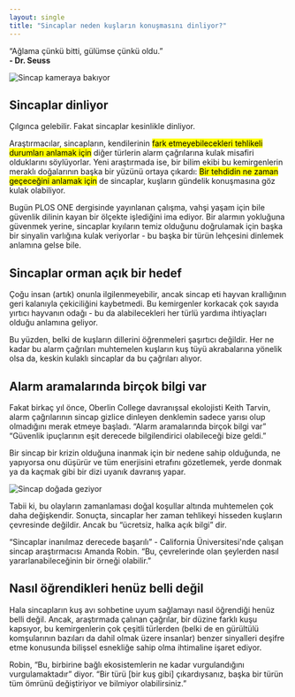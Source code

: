 ```yaml
---
layout: single
title: "Sincaplar neden kuşların konuşmasını dinliyor?"
---
```

<p class="notice--info">“Ağlama çünkü bitti, gülümse çünkü oldu.”<br><strong>- Dr. Seuss</strong></p>

![Sincap kameraya bakıyor](https://makale.ekofi.science/assets/images/sincap.jpg)

Sincaplar dinliyor
-
Çılgınca gelebilir. Fakat sincaplar kesinlikle dinliyor.

Araştırmacılar, sincapların, kendilerinin <mark>fark etmeyebilecekleri tehlikeli durumları anlamak için</mark> diğer türlerin alarm çağrılarına kulak misafiri olduklarını söylüyorlar. Yeni araştırmada ise, bir bilim ekibi bu kemirgenlerin meraklı doğalarının başka bir yüzünü ortaya çıkardı: <mark>Bir tehdidin ne zaman geçeceğini anlamak için</mark> de sincaplar, kuşların gündelik konuşmasına göz kulak olabiliyor.

Bugün PLOS ONE dergisinde yayınlanan çalışma, vahşi yaşam için bile güvenlik dilinin kayan bir ölçekte işlediğini ima ediyor. Bir alarmın yokluğuna güvenmek yerine, sincaplar kıyıların temiz olduğunu doğrulamak için başka bir sinyalin varlığına kulak veriyorlar - bu başka bir türün lehçesini dinlemek anlamına gelse bile.

<script async src="//pagead2.googlesyndication.com/pagead/js/adsbygoogle.js"></script>
<ins class="adsbygoogle"
     style="display:block; text-align:center;"
     data-ad-layout="in-article"
     data-ad-format="fluid"
     data-ad-client="ca-pub-7868661326160958"
     data-ad-slot="3072558811"></ins>
<script>
     (adsbygoogle = window.adsbygoogle || []).push({});
</script>

Sincaplar orman açık bir hedef
-
Çoğu insan (artık) onunla ilgilenmeyebilir, ancak <bold>sincap eti</bold> hayvan krallığının geri kalanıyla çekiciliğini kaybetmedi. Bu kemirgenler korkacak çok sayıda yırtıcı hayvanın odağı - bu da alabilecekleri her türlü yardıma ihtiyaçları olduğu anlamına geliyor.

Bu yüzden, belki de kuşların dillerini öğrenmeleri şaşırtıcı değildir. Her ne kadar bu alarm çağrıları muhtemelen kuşların kuş tüyü akrabalarına yönelik olsa da, keskin kulaklı sincaplar da bu çağrıları alıyor.

Alarm aramalarında birçok bilgi var
-
Fakat birkaç yıl önce, Oberlin College davranışsal ekolojisti Keith Tarvin, alarm çağrılarının sincap gizlice dinleyen denklemin sadece yarısı olup olmadığını merak etmeye başladı. “Alarm aramalarında birçok bilgi var” “Güvenlik ipuçlarının eşit derecede bilgilendirici olabileceği bize geldi.”

Bir sincap bir krizin olduğuna inanmak için bir nedene sahip olduğunda, ne yapıyorsa onu düşürür ve tüm enerjisini etrafını gözetlemek, yerde donmak ya da kaçmak gibi bir dizi uyanık davranış yapar.

![Sincap doğada geziyor](https://makale.ekofi.science/assets/images/sincap_2.jpg)

Tabii ki, bu olayların zamanlaması doğal koşullar altında muhtemelen çok daha değişkendir. Sonuçta, sincaplar her zaman tehlikeyi hisseden kuşların çevresinde değildir. Ancak bu “ücretsiz, halka açık bilgi” dir.

“Sincaplar inanılmaz derecede başarılı” - California Üniversitesi'nde çalışan sincap araştırmacısı Amanda Robin. “Bu, çevrelerinde olan şeylerden nasıl yararlanabileceğinin bir örneği olabilir.”

Nasıl öğrendikleri henüz belli değil
-
Hala sincapların kuş avı sohbetine uyum sağlamayı nasıl öğrendiği henüz belli değil. Ancak, araştırmada çalınan çağrılar, bir düzine farklı kuşu kapsıyor, bu kemirgenlerin çok çeşitli türlerden (belki de en gürültülü komşularının bazıları da dahil olmak üzere insanlar) benzer sinyalleri deşifre etme konusunda bilişsel esnekliğe sahip olma ihtimaline işaret ediyor.

Robin, “Bu, birbirine bağlı ekosistemlerin ne kadar vurgulandığını vurgulamaktadır” diyor. “Bir türü [bir kuş gibi] çıkardıysanız, başka bir türün tüm ömrünü değiştiriyor ve bilmiyor olabilirsiniz.”
